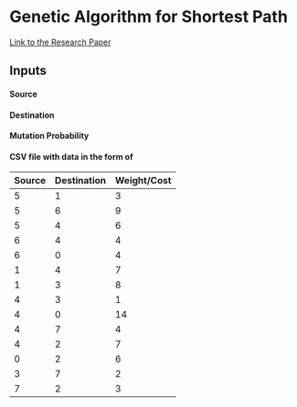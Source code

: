 # Genetic Algorithm for Shortest Path
[Link to the Research Paper](https://ieeexplore.ieee.org/document/1134124)

## Inputs
#### Source
#### Destination
#### Mutation Probability
#### CSV file with data in the form of
Source | Destination | Weight/Cost
------------ | ------------- | -------------|
5 | 1 | 3
5 | 6 | 9
5 | 4 | 6
6 | 4 | 4
6 | 0 | 4
1 | 4 | 7
1 | 3 | 8
4 | 3 | 1
4 | 0 | 14
4 | 7 | 4
4 | 2 | 7
0 | 2 | 6
3 | 7 | 2
7 | 2 | 3




